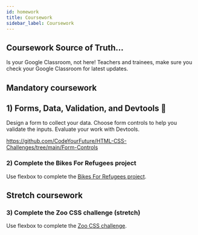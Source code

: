 ```yaml
---
id: homework
title: Coursework
sidebar_label: Coursework
---
```


## Coursework Source of Truth...

Is your Google Classroom, not here! Teachers and trainees, make sure you check your Google Classroom for latest updates.

## Mandatory coursework

## 1) Forms, Data, Validation, and Devtools 🔑

Design a form to collect your data. Choose form controls to help you validate the inputs. Evaluate your work with Devtools.

https://github.com/CodeYourFuture/HTML-CSS-Challenges/tree/main/Form-Controls

### 2) Complete the Bikes For Refugees project

Use flexbox to complete the [Bikes For Refugees project](https://github.com/CodeYourFuture/bikes-for-refugees).

## Stretch coursework

### 3) Complete the Zoo CSS challenge (stretch)

Use flexbox to complete the [Zoo CSS challenge](https://github.com/CodeYourFuture/HTML-CSS-Challenges).
